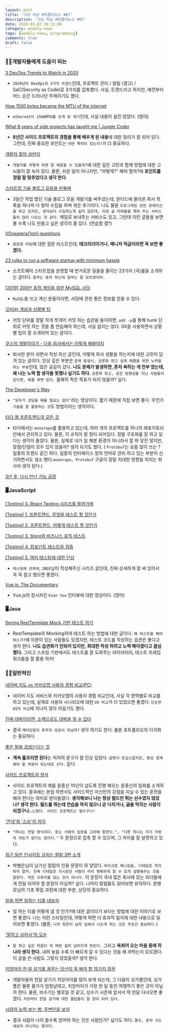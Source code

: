 ```yaml
---
layout: post
title: '그냥 저냥 #위클리뉴스 #67'
description: '그냥 저냥 #위클리뉴스 #67'
date: 2020-03-02 19:11:00
category: weekly-news
tags: [weekly-news, programming]
comments: true
draft: false
---
```


### 👍🏻개발자들에게 도움이 되는

[3 DevOps Trends to Watch in 2020](https://medium.com/memory-leak/3-devops-trends-to-watch-in-2020-827f69475ff0)

- `2020년의 DevOps의 3가지 트렌드`인데, 프로젝트 관리 / 알림 (경고) / SaC(Security as Code)로 3가지를 압축했다. 사실, 트렌드라고 하지만, 예전부터 어느 순간 드러나던 주제이기도 했다.

[How 1500 bytes became the MTU of the internet](https://blog.benjojo.co.uk/post/why-is-ethernet-mtu-1500)

- `ethernet이 1500MTU를 쓰게 된 계기`인데, 사실 내용이 쉽진 않았다. (영어)

[What 8 years of side projects has taught me | Jungle Coder](https://www.junglecoder.com/blog/idea-chain-themes)

- **8년간 사이드 프로젝트의 경험을 통해 배우게 된 내용**에 대한 정리가 잘 되어 있다. 그런데, 진짜 중요한 포인트는 `어떤 목적이 있는지?`가 더 중요하다.

[개발자 찾아 삼만리](https://hl1itj.tistory.com/208)

- `개발자를 어떻게 하면 잘 채용할 수 있을까?`에 대한 깊은 고민과 함께 방법에 대한 고뇌들이 잘 녹아 있다. 물론, 쉬운 일이 아니지만, "어떻게?" 해야 할까?에 **포인트를 정말 잘 맞추었다고 생각 한다**.

[스타트업 기술 블로그 모음을 만들며](https://medium.com/@changjoopark/%EC%8A%A4%ED%83%80%ED%8A%B8%EC%97%85-%EA%B8%B0%EC%88%A0-%EB%B8%94%EB%A1%9C%EA%B7%B8-%EB%AA%A8%EC%9D%8C%EC%9D%84-%EB%A7%8C%EB%93%A4%EB%A9%B0-da1ba22627f1)

- 3일간 작업 했던 기술 블로그 모음 개발기를 써주셨는데, 원티드에 올라온 회사 목록을 하나씩 다 찾아 수집을 하며 겪은 후기이다. 나도 물론 `프로그래밍 관련 큐레이션을 하고 있지만, 생각보다 수집하는게 쉽지 않은데, 이런 글 타래들을 엮어 주는 서비스들이 많이 나오는 것 같다.` 메일로 보내주는 서비스도 있고, 그런데 이런 글들을 보면 볼 수록 나도 만들고 싶은 생각이 좀 있다. (연습할 겸?)

[VGraupera/1on1-questions](https://github.com/VGraupera/1on1-questions)

- `원온원 미팅`에 대한 질문 리스트인데, **테크리더이거나, 매니저 직급이라면 꼭 보면 좋겠다.**

[23 rules to run a software startup with minimum hassle](<[https://www.joisig.com/rules-software-startup-minimum-hassle](https://www.joisig.com/rules-software-startup-minimum-hassle)>)

- 소프트웨어 스타트업을 운영할 때 번거로운 일들을 줄이는 23가지 (국)룰을 소개하는 글이다. `일부는 동의 하는데 일부는 잘 모르겠더라.`

[[2019] 200만 동접 게임을 위한 MySQL 샤딩](https://www.youtube.com/watch?v=8Eb_n7JA1yA&feature=youtu.be)

- `MySQL`을 쓰고 계신 분들이라면, 샤딩에 관한 좋은 정보를 얻을 수 있다.

[깃(Git) 개념과 상황별 팁](http://jeonghwan-kim.github.io/dev/2020/02/10/git-usage.html)

- 커밋 단위를 정말 작게 쪼개어 커밋 하는 습관을 들이려면, `add -p`를 통해 hunk 단위로 커밋 하는 것을 좀 연습해야 하는데, 사실 쉽지는 않다. Git을 사용하면서 상황별 팁이 잘 소개되어 있는 글이다.

[쿠스의 개발이야기 - 다음 회사에서는 이렇게 해봐야지](https://developer.qustory.com/post/i-will-do-in-next-company/)

- 퇴사한 분이 쉬면서 작성 하신 글인데, 어떻게 회사 생활을 하는지에 대한 고민이 담겨 있는 글이다. 인상 깊은 부분은 `문제 발생시, 공론화 하고 실제 해결을 위한 노력을 하는 부분`인데, 많은 공감이 갔다. **나도 문제가 발생하면, 혼자 욕하는 게 전부 였는데, 왜 나는 노력 할 생각을 못했나 싶기도 하다.** `공론화 하고, 같은 방향성을 지닌 사람들이 있다면, 해결 하면 된다.` 올해의 작은 목표가 되지 않을까? 싶다.

[The Developer's Way](https://a16z.com/2020/01/09/the-developers-way/)

- `"모두가 코딩을 배울 필요는 없다"`라는 영상이다. 짧기 때문에 직접 보면 좋다. 무언가 `기술을 잘 활용하는 것`도 방법이라는 생각이다.

[타다 웹 프론트엔드의 모든 것](http://engineering.vcnc.co.kr/2020/01/introduce-tada-web-frontend/)

- 타다에서는 `monorepo`를 활용하고 있는데, 여러 개의 프로젝트를 하나의 레포지토리 안에서 관리하고 있다. 물론, 각 규칙이 잘 정리 되어있다. 정말 구조화를 잘 하고 있다는 생각이 들었다. 물론, 실제로 내가 일 해본 환경이 아니라서 잘 와 닿진 않지만, 장점/단점이 모두 있지 않을까? 생각 되기도 했다. ( `Protobuf`는 요즘 많이 쓰는 ? 일종의 트렌드 같긴 하다. 일종의 인터페이스 정의 언어로 관리 하고 있는 부분이 신기하면서도 생소 했다.`monorepo, Protobuf` 구글이 정말 지대한 영향을 끼치는 회사라 생각 된다.)

[3년 후, 다시 만난 기능 공장](https://cojette.github.io/FF_after3years/)

### 🖥JavaScript

[[Testing] 0. React Testing 시리즈를 들어가며](https://jbee.io/react/testing-0-react-testing-intro/)

[[Testing] 1. 프론트엔드, 무엇을 테스트 할 것인가](https://jbee.io/react/testing-1-react-testing/)

[[Testing] 2. 프론트엔드, 어떻게 테스트 할 것인가](https://jbee.io/react/testing-2-react-testing/)

[[Testing] 3. Store와 비즈니스 로직 테스트](https://jbee.io/react/testing-3-react-testing/)

[[Testing] 4. 컴포넌트 테스트와 검증](https://jbee.io/react/testing-4-react-testing/)

[[Testing] 5. 여러 테스팅에 대한 단상](https://jbee.io/react/testing-5-react-testing/)

- `테스팅에 관하여`, `JBEE`님이 작성해주신 시리즈 글인데, 진짜 상세하게 잘 써 있어서 꼭 꼭 참고 했으면 좋겠다.

[Vue.js: The Documentary](https://www.youtube.com/watch?v=OrxmtDw4pVI)

- Vue.js의 창시자인 `Evan You` 인터뷰에 대한 영상이다. (영어)

### 🖥Java

[Spring RestTemplate Mock 기반 테스트 하기](<[https://www.popit.kr/spring-resttemplate-mock-기반-테스트-하기/](https://www.popit.kr/spring-resttemplate-mock-%EA%B8%B0%EB%B0%98-%ED%85%8C%EC%8A%A4%ED%8A%B8-%ED%95%98%EA%B8%B0/)>)

- RestTemplate의 Mocking하여 테스트 하는 방법에 대한 글이다. `왜 테스트를 해야 하는가?`에 의문이 있는 사람들도 있겠지만, 테스트 코드를 작성하는 습관은 좋다고 생각 한다. **나도 습관화가 안되어 있지만, 최대한 작성 하려고 노력 해야겠다고 결심했다.** 그리고 스프링 기반에서도 테스트를 잘 도와주는 라이브러리, 테스트 프레임워크들을 잘 활용 하자!

### 🤟🏻일반적인

[네이버 지도 vs 카카오맵 사용자 경험 비교(PC)](https://sijinii.com/marketing/%EB%84%A4%EC%9D%B4%EB%B2%84-%EC%A7%80%EB%8F%84-vs-%EC%B9%B4%EC%B9%B4%EC%98%A4%EB%A7%B5-%EC%82%AC%EC%9A%A9%EC%9E%90-%EA%B2%BD%ED%97%98-%EB%B9%84%EA%B5%90/)

- 네이버 지도 서비스와 카카오맵의 사용자 경험 비교인데, 사실 각 영역별로 비교를 하고 있는데, 실제로 사용자 시나리오에 대한 `UX 비교`가 더 있었으면 좋겠다. `단순한 UI의 비교`에 지나지 않아 아쉽기도 했다.

[진짜 대박이라면, 소액으로도 대박을 칠 수 있다](https://ppss.kr/archives/212247)

- 결국 `깨어있음이 투자의 성공이 아닐까?` 생각 하기도 한다. 물론 포트폴리오의 다각화는 중요하다.

[좋은 말을 곱씹는다는 것](https://ppss.kr/archives/213122)

- **계속 옲조리면 된다**는 저자의 문구가 참 인상 깊었다. `살면서 조심스럽지만, 항상 경계해야 할 부분이 되는대로 산다.` 같다.

[사이드 프로젝트의 정석](https://ppss.kr/archives/211985)

- 사이드 프로젝트의 예를 윤종신 10년이 넘도록 진행 해오는 윤종신의 일화를 소개하고 있다. 결국에는 본업 하면서도 사이드적인 자신만의 강점을 지닐 수 있는 훈련을 해야 한다는 의미로 받아들였다. **생각해보니 나는 항상 필드만 뛰는 선수였지 않았나? 생각 한다. 필드를 뛰는데 연습을 하지 않으니 곧 다치거나, 골을 먹히는 사람이 되겠구나..**`느꼈다. 사이드 프로젝트는 필수구나!`

['꼰대'와 '스승'의 차이](https://ppss.kr/archives/212881)

- `"하나는 전달 방식이다. 듣는 사람의 입장을 고려해 말한다.", "다른 하나는 자기 자랑의 의도가 없다는 점이다."` 두 문장으로 압축 할 수 있으며, 그 차이를 잘 설명하고 있다.

[최근 읽은 인사이트 넘치는 칼럼 3편 소개](https://ppss.kr/archives/212883)

- 박병은님이 남기신 칼럼의 인용 문장이 와 닿았다. `마이크로 매니징을, 디테일로 착각하지 말자. 진짜 디테일은 지시받은 사람이 미리 명확하게 알 수 있게 설명해주는 것을 말한다. 작은 꼬투리를 잡는 것이 아니다.` 이 문장이 국내 많은 회사에 있는 리더들에게 전달 되어야 할 문장이 아닐까? 싶다. 나머지 칼럼들도 읽어보면 유익하다. 문병로님의 기초 확립 과정에 대한 부분, 상당히 중요하다.

[일을 하면 일하는 티를 내보자](https://ppss.kr/archives/212441)

- 일 하는 티를 어떻게 낼 것 인가?에 대한 글이라기 보다는 방법에 대한 이야기로 보면 좋겠다. 나는 이런 스타일인데, 어떻게 하면 더 효과적 일지에 대한 내용으로 읽어보면 좋겠다. (물론, `나의 칭찬이 남의 입에서 나오게 하는 것은 무조건 중요하다.`)

['잘하고 싶어서'의 모순](https://ppss.kr/archives/211291)

- `잘 하고 싶은 마음이 꼭 매번 걸려 넘어지게 만든다.` 그리고 **옥죄어 오는 마음 중에 하나라 생각 한다.** 내려 놓을 수록 더 빠르게 갈 수 있다는 것을 왜 까먹는지 모르겠다. 이 글을 쓴 사람도 그렇지 않았을까? 생각 한다.

[치앙마이 한 달 살기를 꿈꾸는 당신이 꼭 봐야 할 15가지 질문](https://ppss.kr/archives/211594)

- 개발자들의 한달 살기가 치앙마이를 많이 보게 되는데, 그 다음이 싱가폴인데, 싱가폴은 물론 물가가 엄청날테고, 치앙마이가 가장 한 달 동안 여행하기 좋은 곳이 아닐까 한다. 물론, 비수기는 별로일 것 같고, 성수기 시즌에 앞서서 딱 한달 다녀오면 좋겠다. `치앙마이 한달 살기에 대한 꿀팁들이 잘 정리 되어 있다.`

[사람의 능력 보는 법: 주변인을 보자](https://ppss.kr/archives/211587)

- 결국 사람이 나이 들수록 얻어야 하는 것은 사람인가? 싶기도 하다. `결국, 혼자 사는 세상이 아니라는 말이다.`
